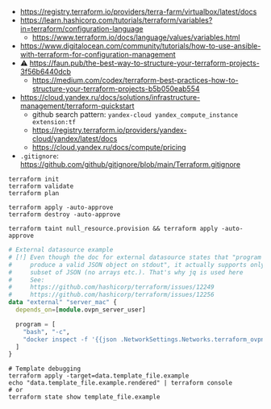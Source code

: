 * https://registry.terraform.io/providers/terra-farm/virtualbox/latest/docs
* https://learn.hashicorp.com/tutorials/terraform/variables?in=terraform/configuration-language
    * https://www.terraform.io/docs/language/values/variables.html
* https://www.digitalocean.com/community/tutorials/how-to-use-ansible-with-terraform-for-configuration-management
* :warning: https://faun.pub/the-best-way-to-structure-your-terraform-projects-3f56b6440dcb
    * https://medium.com/codex/terraform-best-practices-how-to-structure-your-terraform-projects-b5b050eab554
* https://cloud.yandex.ru/docs/solutions/infrastructure-management/terraform-quickstart
    * github search pattern: `yandex-cloud yandex_compute_instance extension:tf`
    * https://registry.terraform.io/providers/yandex-cloud/yandex/latest/docs
    * https://cloud.yandex.ru/docs/compute/pricing
* `.gitignore`: https://github.com/github/gitignore/blob/main/Terraform.gitignore

```shell
terraform init
terraform validate
terraform plan

terraform apply -auto-approve
terraform destroy -auto-approve

terraform taint null_resource.provision && terraform apply -auto-approve
```

```tf
# External datasource example
# [!] Even though the doc for external datasource states that "program must then
#     produce a valid JSON object on stdout", it actually supports only limited
#     subset of JSON (no arrays etc.). That's why jq is used here
#     See:
#     https://github.com/hashicorp/terraform/issues/12249
#     https://github.com/hashicorp/terraform/issues/12256
data "external" "server_mac" {
  depends_on=[module.ovpn_server_user]

  program = [
    "bash", "-c",
    "docker inspect -f '{{json .NetworkSettings.Networks.terraform_ovpn_network}}' terraform-docker-ovpn-server | jq  -j '{mac_addr: .MacAddress}'"
  ]
}
```

```shell
# Template debugging
terraform apply -target=data.template_file.example
echo "data.template_file.example.rendered" | terraform console
# or
terraform state show template_file.example
```
